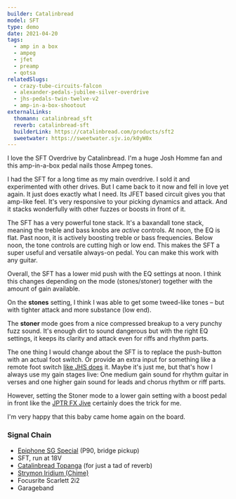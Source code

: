 ```yaml
---
builder: Catalinbread
model: SFT
type: demo
date: 2021-04-20
tags:
  - amp in a box
  - ampeg
  - jfet
  - preamp
  - qotsa
relatedSlugs:
  - crazy-tube-circuits-falcon
  - alexander-pedals-jubilee-silver-overdrive
  - jhs-pedals-twin-twelve-v2
  - amp-in-a-box-shootout
externalLinks:
  thomann: catalinbread_sft
  reverb: catalinbread-sft
  builderLink: https://catalinbread.com/products/sft2
  sweetwater: https://sweetwater.sjv.io/k0yW0x
---
```


I love the SFT Overdrive by Catalinbread. I'm a huge Josh Homme fan and this amp-in-a-box pedal nails those Ampeg tones.

I had the SFT for a long time as my main overdrive. I sold it and experimented with other drives. But I came back to it now and fell in love yet again. It just does exactly what I need. Its JFET based circuit gives you that amp-like feel. It's very responsive to your picking dynamics and attack. And it stacks wonderfully with other fuzzes or boosts in front of it.

The SFT has a very powerful tone stack. It's a baxandall tone stack, meaning the treble and bass knobs are _active_ controls. At noon, the EQ is flat. Past noon, it is actively boosting treble or bass frequencies. Below noon, the tone controls are cutting high or low end. This makes the SFT a super useful and versatile always-on pedal. You can make this work with any guitar.

Overall, the SFT has a lower mid push with the EQ settings at noon. I think this changes depending on the mode (stones/stoner) together with the amount of gain available.

On the **stones** setting, I think I was able to get some tweed-like tones – but with tighter attack and more substance (low end).

The **stoner** mode goes from a nice compressed breakup to a very punchy fuzz sound. It's enough dirt to sound dangerous but with the right EQ settings, it keeps its clarity and attack even for riffs and rhythm parts.

The one thing I would change about the SFT is to replace the push-button with an actual foot switch. Or provide an extra input for something like a remote foot switch [like JHS does](/demos/jhs-morning-glory-v4) it. Maybe it's just me, but that's how I always use my gain stages live: One medium gain sound for rhythm guitar in verses and one higher gain sound for leads and chorus rhythm or riff parts.

However, setting the Stoner mode to a lower gain setting with a boost pedal in front like the [JPTR FX Jive](/demos/jptr-fx-jive) certainly does the trick for me.

I'm very happy that this baby came home again on the board.

### Signal Chain

- [Epiphone SG Special](https://www.thomann.de/intl/epiphone_sg_special_p_90_faded_pelham.htm?partner_id=15606) (P90, bridge pickup)
- SFT, run at 18V
- [Catalinbread Topanga](/demos/catalinbread-topanga) (for just a tad of reverb)
- [Strymon Iridium (Chime)](/demos/strymon-iridium)
- Focusrite Scarlett 2i2
- Garageband
